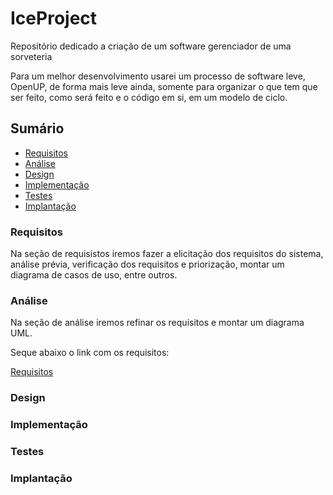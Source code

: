 # IceProject
Repositório dedicado a criação de um software gerenciador de uma sorveteria

Para um melhor desenvolvimento usarei um processo de software leve, OpenUP, de forma mais leve ainda,
somente para organizar o que tem que ser feito, como será feito e o código em si, em um modelo de ciclo.

## Sumário
- [Requisitos](#requisitos)
- [Análise](#análise)
- [Design](#design)
- [Implementação](#implementação)
- [Testes](#testes)
- [Implantação](#implantação)

### Requisitos

Na seção de requisistos iremos fazer a elicitação dos requisitos do sistema, análise prévia, verificação dos requisitos e priorização,
montar um diagrama de casos de uso, entre outros.


### Análise
Na seção de análise iremos refinar os requisitos e montar um diagrama UML.

Seque abaixo o link com os requisitos:

[Requisitos](https://docs.google.com/document/d/1gPzhM94fTre9NWI9GNTdP-hK44MXgBhnn41qEeIoRXk/edit?usp=sharing)

### Design


### Implementação


### Testes


### Implantação


